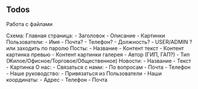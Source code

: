 ## Todos

Работа с файлами
<!-- https://developer.mozilla.org/ru/docs/Web/API/File_API/Using_files_from_web_applications -->

Схема:
   Главная страница:
      - Заголовок
      - Описание
      - Картинки
   Пользователи:
      - Имя
      - Почта?
      - Телефон?
      - Должность?
      - USER/ADMIN ? или заходить по паролю
   Посты:
      - Название
      - Контент текст
      - Контент картинка превью
      - Контент картинки галерея
      - Автор (ГИП, ГАП?)
      - Тип (Жилое/Офисное/Торговое/Общественное)
   Новости:
      - Название
      - Текст
      - Картинка
   О нас:
      - Связаться с нами:
         - По вопросам
         - Почта
         - Телефон
      - Наше руководство:
         - Привязаться из Пользователи
      - Наши координаты:
         - Адрес
         - Телефон
         - Почта